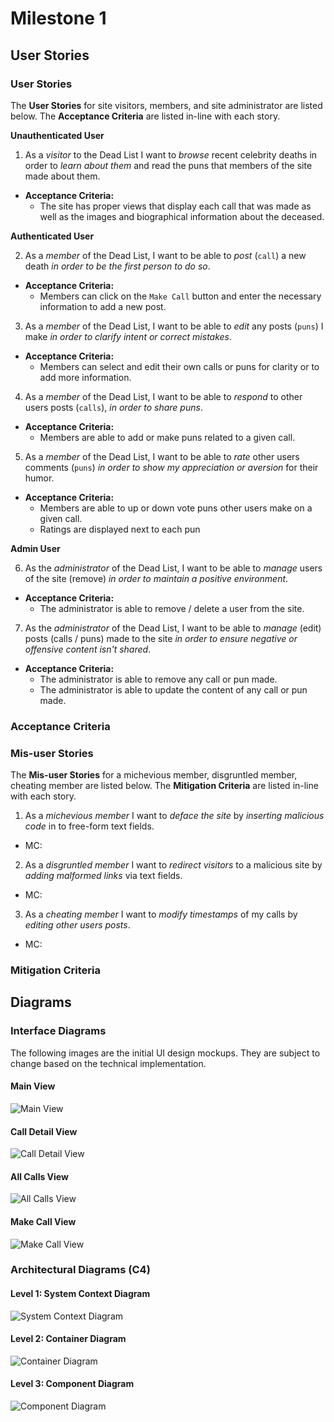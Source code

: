 # Milestone 1

## User Stories

### User Stories

The **User Stories** for site visitors, members, and site administrator are listed below.  The **Acceptance Criteria** are listed in-line with each story.


**Unauthenticated User**

1. As a _visitor_ to the Dead List I want to _browse_ recent celebrity deaths in order to _learn about them_ and read the puns that members of the site made about them.
 * **Acceptance Criteria:**
   * The site has proper views that display each call that was made as well as the images and biographical information about the deceased.

**Authenticated User**

2. As a _member_ of the Dead List, I want to be able to _post_ (`call`) a new death _in order to be the first person to do so_.
 * **Acceptance Criteria:**
   * Members can click on the `Make Call` button and enter the necessary information to add a new post.

3. As a _member_ of the Dead List, I want to be able to _edit_ any posts (`puns`) I make _in order to clarify intent or correct mistakes_.
 * **Acceptance Criteria:**
   * Members can select and edit their own calls or puns for clarity or to add more information.

4. As a _member_ of the Dead List, I want to be able to _respond_ to other users posts (`calls`), _in order to share puns_.
 * **Acceptance Criteria:**
   * Members are able to add or make puns related to a given call.

5. As a _member_ of the Dead List, I want to be able to _rate_ other users comments (`puns`) _in order to show my appreciation or aversion_ for their humor.
 * **Acceptance Criteria:**
   * Members are able to up or down vote puns other users make on a given call.
   * Ratings are displayed next to each pun

**Admin User**

6. As the _administrator_ of the Dead List, I want to be able to _manage_ users of the site (remove) _in order to maintain a positive environment_.
 * **Acceptance Criteria:**
   * The administrator is able to remove / delete a user from the site.

7. As the _administrator_ of the Dead List, I want to be able to _manage_ (edit) posts (calls / puns) made to the site _in order to ensure negative or offensive content isn't shared_.
 * **Acceptance Criteria:**
   * The administrator is able to remove any call or pun made.
   * The administrator is able to update the content of any call or pun made.

### Acceptance Criteria

### Mis-user Stories

The **Mis-user Stories** for a michevious member, disgruntled member, cheating member are listed below.  The **Mitigation Criteria** are listed in-line with each story.

1. As a _michevious member_ I want to _deface the site_ by _inserting malicious code_ in to free-form text fields.
 * MC:

2. As a _disgruntled member_ I want to _redirect visitors_ to a malicious site by _adding malformed links_ via text fields.
 * MC:

3. As a _cheating member_ I want to _modify timestamps_ of my calls by _editing other users posts_.
 * MC:

### Mitigation Criteria

## Diagrams

### Interface Diagrams

The following images are the initial UI design mockups.  They are subject to change based on the technical implementation.

#### Main View

![Main View](https://github.com/TravisIngram/Dead-List/blob/main/docs/imgs/DL_01_Main.png)

#### Call Detail View

![Call Detail View](https://github.com/TravisIngram/Dead-List/blob/main/docs/imgs/DL_02_call_detail.png)

#### All Calls View

![All Calls View](https://github.com/TravisIngram/Dead-List/blob/main/docs/imgs/DL_03_all_calls.png)

#### Make Call View

![Make Call View](https://github.com/TravisIngram/Dead-List/blob/main/docs/imgs/DL_04_make_call.png)

### Architectural Diagrams (C4)

#### Level 1: System Context Diagram

![System Context Diagram](https://github.com/TravisIngram/Dead-List/blob/main/docs/imgs/DL_C4_Context.png)

#### Level 2: Container Diagram

![Container Diagram](https://github.com/TravisIngram/Dead-List/blob/main/docs/imgs/DL_C4_Container.png)

#### Level 3: Component Diagram

![Component Diagram](https://github.com/TravisIngram/Dead-List/blob/main/docs/imgs/DL_C4_Component.png)